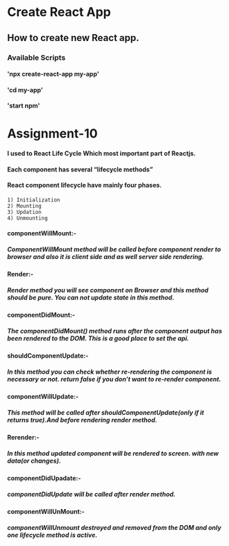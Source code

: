 # Create React App

## How to create new React app.

### Available Scripts

####  'npx create-react-app my-app'
####  'cd my-app'
####  'start npm'

# Assignment-10

#### I used to React Life Cycle Which most important part of Reactjs.

#### Each component has several “lifecycle methods”

#### React component lifecycle have mainly four phases.

    1) Initialization
    2) Mounting
    3) Updation
    4) Unmounting

 #### componentWillMount:-

 ##### ComponentWillMount method will be called before component render to browser and also it is client side and as well server side rendering.

 #### Render:-

##### Render method you will see component on Browser and this method should be pure. You can not update state in this method.

#### componentDidMount:-

##### The componentDidMount() method runs after the component output has been rendered to the DOM. This is a good place to set the api.

#### shouldComponentUpdate:-

#####  In this method you can check whether re-rendering the component is necessary or not. return false if you don’t want to re-render component.

#### componentWillUpdate:-

##### This method will be called after shouldComponentUpdate(only if it returns true).And before rendering render method.

#### Rerender:-

##### In this method updated component will be rendered to screen. with new data(or changes).

#### componentDidUpadate:-

##### componentDidUpdate will be called after render method.

#### componentWillUnMount:-

##### componentWillUnmount destroyed and removed from the DOM and only one lifecycle method is active.

